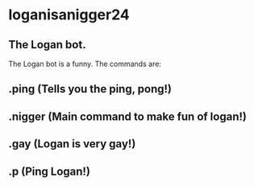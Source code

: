 # loganisanigger24
## The Logan bot.
The Logan bot is a funny.
The commands are:
## .ping (Tells you the ping, pong!)
## .nigger (Main command to make fun of logan!)
## .gay (Logan is very gay!)
## .p (Ping Logan!)
